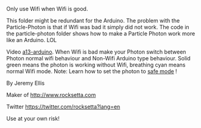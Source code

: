 Only use Wifi when Wifi is good.

This folder might be redundant for the Arduino. The problem with the Particle-Photon is that if Wifi was bad it simply did not work. The code in the particle-photon folder shows how to make a Particle Photon work more like an Arduino. LOL

Video [a13-arduino](https://youtu.be/VYskWeBI9Os?list=PL57Dnr1H_egsL0r4RXPA4PY2yZhOJk5Nr&t=5s). When Wifi is bad make your Photon switch between Photon normal wifi behaviour and Non-Wifi Arduino type behaviour. Solid green means the photon is working without Wifi, breathing cyan means normal Wifi mode. Note: Learn how to set the photon to [safe mode](https://community.particle.io/t/safe-mode-explained/26259)  !





By Jeremy Ellis




Maker of http://www.rocksetta.com



Twitter https://twitter.com/rocksetta?lang=en


Use at your own risk!
